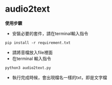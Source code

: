 # audio2text
**使用步驟**

* 安裝必要的套件，請在terminal輸入指令
```
pip install -r requirement.txt
```
* 請將音檔放入file裡面
* 在terminal 輸入指令
```
python3 audio2text.py 
```
* 執行完成時候，會出現檔名一樣的txt，即是文字檔

